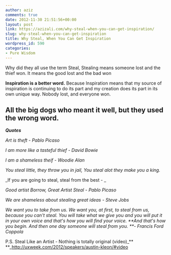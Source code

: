 ```yaml
---
author: aziz
comments: true
date: 2012-11-30 21:51:56+00:00
layout: post
link: https://azizali.com/why-steal-when-you-can-get-inspiration/
slug: why-steal-when-you-can-get-inspiration
title: Why Steal, When You Can Get Inspiration
wordpress_id: 590
categories:
- Pure Wisdom
---
```


Why did they all use the term Steal, Stealing means someone lost and the thief won. It means the good lost and the bad won

**Inspiration is a better word.** Because Inspiration means that my source of inspiration is continuing to do its part and my creation does its part in its own unique way. Nobody lost, and everyone won.


## **All the big dogs who meant it well, but they used the wrong word.**


_**Quotes**_

_Art is theft - Pablo Picaso_

_I am more like a tasteful thief - David Bowie_

_I am a shameless theif - Woodie Alan_

_You steal little, they throw you in jail, You steal alot they make you a king._

_If you are going to steal, steal from the best - _

_Good artist Borrow, Great Artist Steal - Pablo Picaso_

_We are shameless about stealing great ideas - Steve Jobs_

_We want you to take from us. We want you, at first, to steal from us, because you can't steal. You will take what we give you and you will put it in your own voice and that's how you will find your voice. **And that's how you begin. And then one day someone will steal from you. **- Francis Ford Coppola_

P.S. Steal Like an Artist - Nothing is totally original (video)_**
**_http://uxweek.com/2012/speakers/austin-kleon/#video

